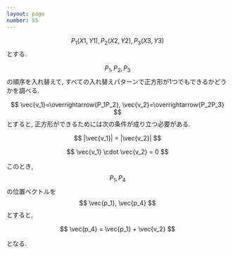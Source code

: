```yaml
---
layout: page
number: 55
---
```

$$ P_1(X1, Y1), P_2(X2, Y2), P_3(X3, Y3) $$ とする.

$$ P_1,P_2,P_3 $$ の順序を入れ替えて, すべての入れ替えパターンで正方形が1つでもできるかどうかを調べる.

$$ \vec{v_1}=\overrightarrow{P_1P_2}, \vec{v_2}=\overrightarrow{P_2P_3} $$ とすると, 正方形ができるためには次の条件が成り立つ必要がある.

$$
|\vec{v_1}| = |\vec{v_2}|
$$

$$
\vec{v_1} \cdot \vec{v_2} = 0
$$

このとき, $$ P_1, P_4 $$ の位置ベクトルを $$ \vec{p_1}, \vec{p_4} $$ とすると,

$$
\vec{p_4} = \vec{p_1} + \vec{v_2}
$$

となる.
